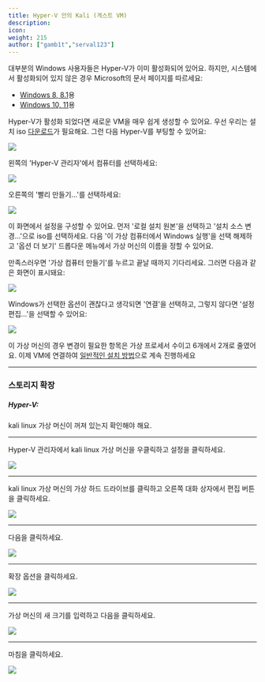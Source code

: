 ```yaml
---
title: Hyper-V 안의 Kali (게스트 VM)
description:
icon:
weight: 215
author: ["gamb1t","serval123"]
---
```


대부분의 Windows 사용자들은 Hyper-V가 이미 활성화되어 있어요. 하지만, 시스템에서 활성화되어 있지 않은 경우 Microsoft의 문서 페이지를 따르세요:

- [Windows 8, 8.1](https://docs.microsoft.com/en-us/previous-versions/windows/it-pro/windows-server-2012-R2-and-2012/hh846766(v=ws.11))용
- [Windows 10, 11](https://docs.microsoft.com/en-us/virtualization/hyper-v-on-windows/quick-start/enable-hyper-v)용

Hyper-V가 활성화 되었다면 새로운 VM을 매우 쉽게 생성할 수 있어요. 우선 우리는 설치 iso [다운로드](/get-kali/)가 필요해요. 그런 다음 Hyper-V를 부팅할 수 있어요:

![](hyper-v-first-boot.png)

왼쪽의 'Hyper-V 관리자'에서 컴퓨터를 선택하세요:

![](hyper-v-machine-look.png)

오른쪽의 '빨리 만들기...'를 선택하세요:

![](hyper-v-create-vm.png)

이 화면에서 설정을 구성할 수 있어요. 먼저 '로컬 설치 원본'을 선택하고 '설치 소스 변경...'으로 iso를 선택하세요. 다음 '이 가상 컴퓨터에서 Windows 실행'을 선택 해제하고 '옵션 더 보기' 드롭다운 메뉴에서 가상 머신의 이름을 정할 수 있어요.

만족스러우면 '가상 컴퓨터 만들기'를 누르고 끝날 때까지 기다리세요. 그러면 다음과 같은 화면이 표시돼요:

![](hyper-v-vm-created.png)

Windows가 선택한 옵션이 괜찮다고 생각되면 '연결'을 선택하고, 그렇지 않다면 '설정 편집...'을 선택할 수 있어요:


![](hyper-v-cpu-settings.png)

이 가상 머신의 경우 변경이 필요한 항목은 가상 프로세서 수이고 6개에서 2개로 줄였어요. 이제 VM에 연결하여 [일반적인 설치 방법](/docs/installation/hard-disk-install/)으로 계속 진행하세요

---

### 스토리지 확장

##### Hyper-V:

kali linux 가상 머신이 꺼져 있는지 확인해야 해요.

---

Hyper-V 관리자에서 kali linux 가상 머신을 우클릭하고 설정을 클릭하세요.

![](hyper-v-1.png)

---

kali linux 가상 머신의 가상 하드 드라이브를 클릭하고 오른쪽 대화 상자에서 편집 버튼을 클릭하세요.

![](hyper-v-2.png)

---

다음을 클릭하세요.

![](hyper-v-3.png)

---

확장 옵션을 클릭하세요.

![](hyper-v-4.png)

---

가상 머신의 새 크기를 입력하고 다음을 클릭하세요.

![](hyper-v-5.png)

---

마침을 클릭하세요.

![](hyper-v-6.png)

